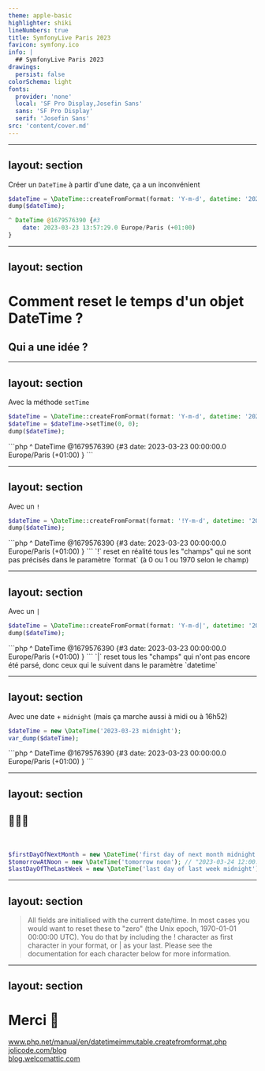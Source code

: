 ```yaml
---
theme: apple-basic
highlighter: shiki
lineNumbers: true
title: SymfonyLive Paris 2023
favicon: symfony.ico
info: |
  ## SymfonyLive Paris 2023
drawings:
  persist: false
colorSchema: light
fonts:
  provider: 'none'
  local: 'SF Pro Display,Josefin Sans'
  sans: 'SF Pro Display'
  serif: 'Josefin Sans'
src: 'content/cover.md'
---
```


---
layout: section
---

Créer un `DateTime` à partir d'une date, ça a un inconvénient

```php {all|5}
$dateTime = \DateTime::createFromFormat(format: 'Y-m-d', datetime: '2023-03-23');
dump($dateTime);

^ DateTime @1679576390 {#3
    date: 2023-03-23 13:57:29.0 Europe/Paris (+01:00)
}
```

---
layout: section
---

# Comment reset le temps d'un objet DateTime ?

<v-click>
  <h2>Qui a une idée ?</h2>
</v-click>

---
layout: section
---

Avec la méthode `setTime`

```php
$dateTime = \DateTime::createFromFormat(format: 'Y-m-d', datetime: '2023-03-23');
$dateTime = $dateTime->setTime(0, 0);
dump($dateTime);
```

<v-click>
```php
^ DateTime @1679576390 {#3
    date: 2023-03-23 00:00:00.0 Europe/Paris (+01:00)
}
```
</v-click>

---
layout: section
---

Avec un `!`

```php
$dateTime = \DateTime::createFromFormat(format: '!Y-m-d', datetime: '2023-03-23');
dump($dateTime);
```

<v-click>
```php
^ DateTime @1679576390 {#3
    date: 2023-03-23 00:00:00.0 Europe/Paris (+01:00)
}
```
`!` reset en réalité tous les "champs" qui ne sont pas précisés dans le paramètre `format` (à 0 ou 1 ou 1970 selon le champ)
</v-click>

---
layout: section
---

Avec un `|`

```php
$dateTime = \DateTime::createFromFormat(format: 'Y-m-d|', datetime: '2023-03-23');
dump($dateTime);
```

<v-click>
```php
^ DateTime @1679576390 {#3
    date: 2023-03-23 00:00:00.0 Europe/Paris (+01:00)
}
```
`|` reset tous les "champs" qui n'ont pas encore été parsé, donc ceux qui le suivent dans le paramètre `datetime`
</v-click>

---
layout: section
---

Avec une date + `midnight` (mais ça marche aussi à midi ou à 16h52)

```php
$dateTime = new \DateTime('2023-03-23 midnight');
var_dump($dateTime);
```

<v-click>
```php
^ DateTime @1679576390 {#3
    date: 2023-03-23 00:00:00.0 Europe/Paris (+01:00)
}
```
</v-click>

---
layout: section
---

## 🍬🍬🍬

<p class="mb-24">&nbsp;</p>

```php
$firstDayOfNextMonth = new \DateTime('first day of next month midnight'); // "2023-04-01 00:00:00.000000"
$tomorrowAtNoon = new \DateTime('tomorrow noon'); // "2023-03-24 12:00:00.000000"
$lastDayOfTheLastWeek = new \DateTime('last day of last week midnight'); // "2023-03-31 00:00:00.000000"
```

---
layout: section
---

> All fields are initialised with the current date/time. In most cases you would want to reset these to "zero" (the Unix epoch, 1970-01-01 00:00:00 UTC). You do that by including the ! character as first character in your format, or | as your last. Please see the documentation for each character below for more information.

---
layout: section
---

# Merci 👋

<a href="https://www.php.net/manual/en/datetimeimmutable.createfromformat.php">www.php.net/manual/en/datetimeimmutable.createfromformat.php</a>
<br>
<a href="https://jolicode.com/blog/">jolicode.com/blog</a>
<br>
<a href="https://blog.welcomattic.com/">blog.welcomattic.com</a>
